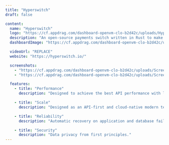```yaml
---
title: "Hyperswitch"
draft: false

content:
  name: "Hyperswitch"
  logo: "https://cf.appdrag.com/dashboard-openvm-clo-b2d42c/uploads/Hyperswitch-p0yE.png"
  description: "An open-source payments switch written in Rust to make payments fast, reliable, and affordable. it was a community-led, open payments orchestrator to enable access to the best payment infrastructure for every digital business."
  dashboardImage: "https://cf.appdrag.com/dashboard-openvm-clo-b2d42c/uploads/Screenshot-2024-04-07-184549-fJKq.png"

  videoUrl: "REPLACE"
  website: "https://hyperswitch.io/"

  screenshots:
    - "https://cf.appdrag.com/dashboard-openvm-clo-b2d42c/uploads/Screenshot-2024-04-07-184549-fJKq.png"
    - "https://cf.appdrag.com/dashboard-openvm-clo-b2d42c/uploads/Screenshot-2024-04-07-184642-R3fj.png"

  features:
    - title: "Performance"
      description: "Designed to achieve the best API performance with low resource usage and latency."

    - title: "Scale"
      description: "Designed as an API-first and cloud-native modern tech stack using micro-services architecture for maximum scalability."

    - title: "Reliability"
      description: "Automatic recovery on application and database failures. Extensible to support Multi-Region Active-Active deployments."

    - title: "Security"
      description: "Data privacy from first principles."
---
```

